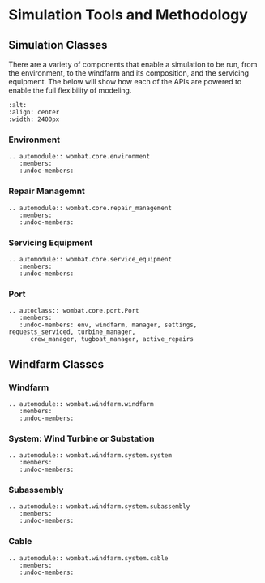 # Simulation Tools and Methodology


## Simulation Classes
There are a variety of components that enable a simulation to be run, from the
environment, to the windfarm and its composition, and the servicing equipment. The
below will show how each of the APIs are powered to enable the full flexibility of modeling.

```{image} ../images/simulation_tools.svg
:alt:
:align: center
:width: 2400px
```

### Environment
```{eval-rst}
.. automodule:: wombat.core.environment
   :members:
   :undoc-members:
```

### Repair Managemnt
```{eval-rst}
.. automodule:: wombat.core.repair_management
   :members:
   :undoc-members:
```

### Servicing Equipment
```{eval-rst}
.. automodule:: wombat.core.service_equipment
   :members:
   :undoc-members:
```

### Port
```{eval-rst}
.. autoclass:: wombat.core.port.Port
   :members:
   :undoc-members: env, windfarm, manager, settings, requests_serviced, turbine_manager,
      crew_manager, tugboat_manager, active_repairs
```


## Windfarm Classes

### Windfarm
```{eval-rst}
.. automodule:: wombat.windfarm.windfarm
   :members:
   :undoc-members:
```

### System: Wind Turbine or Substation
```{eval-rst}
.. automodule:: wombat.windfarm.system.system
   :members:
   :undoc-members:
```

### Subassembly
```{eval-rst}
.. automodule:: wombat.windfarm.system.subassembly
   :members:
   :undoc-members:
```

### Cable
```{eval-rst}
.. automodule:: wombat.windfarm.system.cable
   :members:
   :undoc-members:
```
